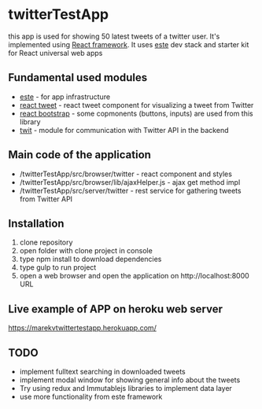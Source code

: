 # twitterTestApp

this app is used for showing 50 latest tweets of a twitter user. It's implemented using [React framework](http://facebook.github.io/react/docs/getting-started.html). It uses [este](https://github.com/este/este) dev stack and starter kit for React universal web apps 

## Fundamental used modules
* [este](https://github.com/este/este) - for app infrastructure
* [react tweet](https://github.com/artnotfound/react-tweet) - react tweet component for visualizing a tweet from Twitter
* [react bootstrap](https://github.com/react-bootstrap/react-bootstrap) - some copmonents (buttons, inputs) are used from this library
* [twit](https://github.com/ttezel/twit) - module for communication with Twitter API in the backend

## Main code of the application
* /twitterTestApp/src/browser/twitter - react component and styles
* /twitterTestApp/src/browser/lib/ajaxHelper.js - ajax get method impl
* /twitterTestApp/src/server/twitter - rest service for gathering tweets from Twitter API

## Installation
 1. clone repository
 2. open folder with clone project in console
 3. type npm install to download dependencies
 4. type gulp to run project
 5. open a web browser and open the application on http://localhost:8000 URL

## Live example of APP on heroku web server
 https://marekvtwittertestapp.herokuapp.com/

## TODO
* implement fulltext searching in downloaded tweets
* implement modal window for showing general info about the tweets
* Try using redux and Immutablejs libraries to implement data layer
* use more functionality from este framework
